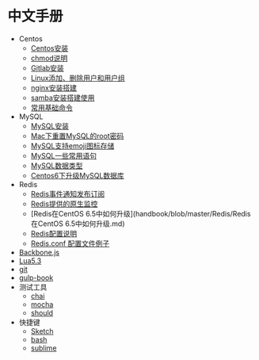 # 中文手册

- Centos 
    - [Centos安装](handbook/blob/master/Centos/centos.md)
    - [chmod说明](handbook/blob/master/Centos/chmod.md)
    - [Gitlab安装](handbook/blob/master/Centos/gitlab安装.md)
    - [Linux添加、删除用户和用户组](handbook/blob/master/Centos/Linux添加、删除用户和用户组.md)
    - [nginx安装搭建](handbook/blob/master/Centos/nginx.md)
    - [samba安装搭建使用](handbook/blob/master/Centos/samba.md)
    - [常用基础命令](handbook/blob/master/Centos/常用基础命令.md)
- MySQL
    - [MySQL安装](handbook/blob/master/MySQL/mysql安装.md)
    - [Mac下重置MySQL的root密码](handbook/blob/master/MySQL/Mac下重置MySQL的root密码.md)
    - [MySQL支持emoji图标存储](handbook/blob/master/MySQL/让MySQL支持emoji图标存储.md)
    - [MySQL一些常用语句](handbook/blob/master/MySQL/MySQL%E4%B8%80%E4%BA%9B%E5%B8%B8%E7%94%A8%E8%AF%AD%E5%8F%A5.md)
    - [MySQL数据类型](handbook/blob/master/MySQL/MySQL数据类型.md)
    - [Centos6下升级MySQL数据库](handbook/blob/master/MySQL/Centos6下升级MySQL数据库.md)
- Redis
    - [Redis事件通知发布订阅](handbook/blob/master/Redis/Redis事件通知发布订阅.md)
    - [Redis提供的原生监控](handbook/blob/master/Redis/Redis提供的原生监控.md)
    - [Redis在CentOS 6.5中如何升级](handbook/blob/master/Redis/Redis在CentOS 6.5中如何升级.md)
    - [Redis配置说明](handbook/blob/master/Redis/Redis配置说明.md)
    - [Redis.conf 配置文件例子](handbook/blob/master/Redis/Redis.conf)
- [Backbone.js](http://jaywcjlove.github.io/handbook/index.html)
- [Lua5.3](http://jaywcjlove.github.io/handbook/html/Lua5.3.html)
- [git](http://jaywcjlove.github.io/handbook/html/git.html)
- [gulp-book](http://jaywcjlove.github.io/handbook/html/gulp-book.html)
- 测试工具
    - [chai](http://jaywcjlove.github.io/handbook/html/%E6%B5%8B%E8%AF%95%E5%B7%A5%E5%85%B7/chai.html)
    - [mocha](http://jaywcjlove.github.io/handbook/html/%E6%B5%8B%E8%AF%95%E5%B7%A5%E5%85%B7/mocha.html)
    - [should](http://jaywcjlove.github.io/handbook/html/%E6%B5%8B%E8%AF%95%E5%B7%A5%E5%85%B7/should.html)
- 快捷键
    - [Sketch](http://jaywcjlove.github.io/handbook/html/Shortcuts/Sketch.html)
    - [bash](http://jaywcjlove.github.io/handbook/html/Shortcuts/bash.html)
    - [sublime](http://jaywcjlove.github.io/handbook/html/Shortcuts/sublime.html)